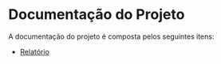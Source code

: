 # Documentação do Projeto

A documentação do projeto é composta pelos seguintes itens: 
 - [Relatório](relatorio/Relatorio.pdf)

